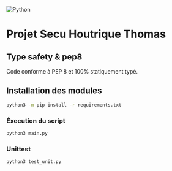 ![Python](https://img.shields.io/badge/python-3670A0?style=for-the-badge&logo=python&logoColor=ffdd54)

# Projet Secu Houtrique Thomas

## Type safety & pep8
Code conforme à PEP 8 et 100% statiquement typé.

## Installation des modules
```bash
python3 -m pip install -r requirements.txt
```

### Éxecution du script
```bash
python3 main.py
```

### Unittest
```bash
python3 test_unit.py
```